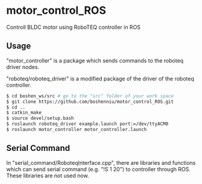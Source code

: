 # motor_control_ROS
Controll BLDC motor using RoboTEQ controller in ROS

## Usage
"motor_controller" is a package which sends commands to the roboteq driver nodes.

"roboteq/roboteq_driver" is a modified package of the driver of the roboteq controller.

```bash
$ cd boshen_ws/src # go to the "src" folder of your work space
$ git clone https://github.com/boshenniu/motor_control_ROS.git
$ cd ..
$ catkin_make
$ source devel/setup.bash
$ roslaunch roboteq_driver example.launch port:=/dev/ttyACM0
$ roslaunch motor_controller motor_controller.launch

```

## Serial Command
In "serial_command/RoboteqInterface.cpp", there are libraries and functions which can send serial command (e.g. "!S 1 20") to controller through ROS. These libraries are not used now.
